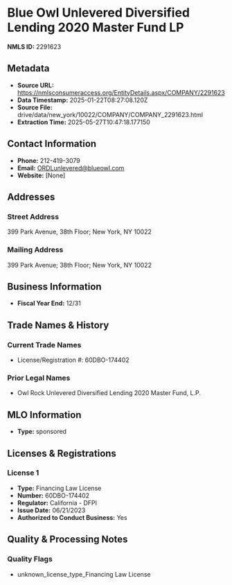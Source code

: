 # Blue Owl Unlevered Diversified Lending 2020 Master Fund LP

**NMLS ID:** 2291623

## Metadata
- **Source URL:** https://nmlsconsumeraccess.org/EntityDetails.aspx/COMPANY/2291623
- **Data Timestamp:** 2025-01-22T08:27:08.120Z
- **Source File:** drive/data/new_york/10022/COMPANY/COMPANY_2291623.html
- **Extraction Time:** 2025-05-27T10:47:18.177150

## Contact Information
- **Phone:** 212-419-3079
- **Email:** ORDLunlevered@blueowl.com
- **Website:** [None]

## Addresses
### Street Address
399 Park Avenue, 38th Floor; New York, NY 10022

### Mailing Address
399 Park Avenue; 38th Floor; New York, NY 10022

## Business Information
- **Fiscal Year End:** 12/31

## Trade Names & History
### Current Trade Names
- License/Registration #: 60DBO-174402

### Prior Legal Names
- Owl Rock Unlevered Diversified Lending 2020 Master Fund, L.P.

## MLO Information
- **Type:** sponsored

## Licenses & Registrations

### License 1
- **Type:** Financing Law License
- **Number:** 60DBO-174402
- **Regulator:** California - DFPI
- **Issue Date:** 06/21/2023
- **Authorized to Conduct Business:** Yes

## Quality & Processing Notes
### Quality Flags
- unknown_license_type_Financing Law License

